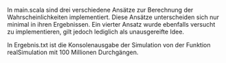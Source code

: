 In main.scala sind drei verschiedene Ansätze zur Berechnung der Wahrscheinlichkeiten implementiert. Diese Ansätze unterscheiden sich nur minimal in ihren Ergebnissen.
Ein vierter Ansatz wurde ebenfalls versucht zu implementieren, gilt jedoch lediglich als unausgereifte Idee. 

In Ergebnis.txt ist die Konsolenausgabe der Simulation von der Funktion realSimulation mit 100 Millionen Durchgängen.
